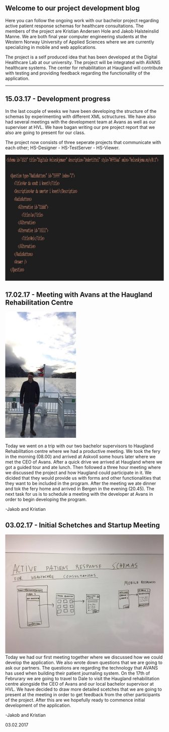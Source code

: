 ## Welcome to our project development blog

Here you can follow the ongoing work with our bachelor project regarding active patient response schemas for healthcare consultations. The members of the project are Kristian Andersen Hole and Jakob Halsteinslid Manne. We are both final year computer engineering students at the Western Norway University of Applied Sciences where we are currently specializing in mobile and web applications. 

The project is a self produced idea that has been developed at the Digital Healthcare Lab at our university. The project will be integrated with AVANS healthcare systems. The center for rehabilitation at Haugland will contribute with testing and providing feedback regarding the functionallity of the application.

***

## 15.03.17 - Development progress 

In the last couple of weeks we have been developing the structure of the schemas by experimenting with different XML sctructures. We have also had several meetings with the development team at Avans as well as our superviser at HVL. We have bagan writing our pre project report that we also are going to present for our class.

The project now consists of three seperate projects that communicate with each other; HS-Designer - HS-TestServer - HS-Viewer. 

<img src="https://github.com/KaHole/group3-project-progress/blob/master/XML schema.jpg?raw=true" height="400" width="auto" >

## 17.02.17 - Meeting with Avans at the Haugland Rehabilitation Centre

<img src="https://github.com/KaHole/group3-project-progress/blob/master/jaobboat.jpg?raw=true" height="400" width="auto" >

Today we went on a trip with our two bachelor supervisors to Haugland Rehabilitation centre where we had a productive meeting. We took the fery in the morning (08.00) and arrived at Askvoll some hours later where we met the CEO of Avans. After a quick drive we arrived at Haugland where we got a guided tour and ate lunch. Then followed a three hour meeting where we discussed the project and how Haugland could participate in it. We dicided that they would provide us with forms and other functionalities that they want to be included in the program. After the meeting we ate dinner and tok the fery home and arrived in Bergen in the evening (20.45). The next task for us is to schedule a meeting with the developer at Avans in order to begin developing the program. 

-Jakob and Kristian

## 03.02.17 - Initial Schetches and Startup Meeting

![alt tag](https://github.com/KaHole/group3-project-progress/blob/master/InitialScetches.jpg?raw=true)
Today we had our first meeting together where we discussed how we could develop the application. We also wrote down questions that we are going to ask our partners. The questions are regarding the technology that AVANS has used when building their patient journaling system. On the 17th of Februrary we are going to travel to Dale to visit the Haugland rehabilitation centre alongside the CEO of Avans and our local bachelor supervisor at HVL. We have decided to draw more detailed scetches that we are going to present at the meeting in order to get feedback from the other participants of the project. After this are we hopefully ready to commence initial development of the application. 

-Jakob and Kristian

03.02.2017
